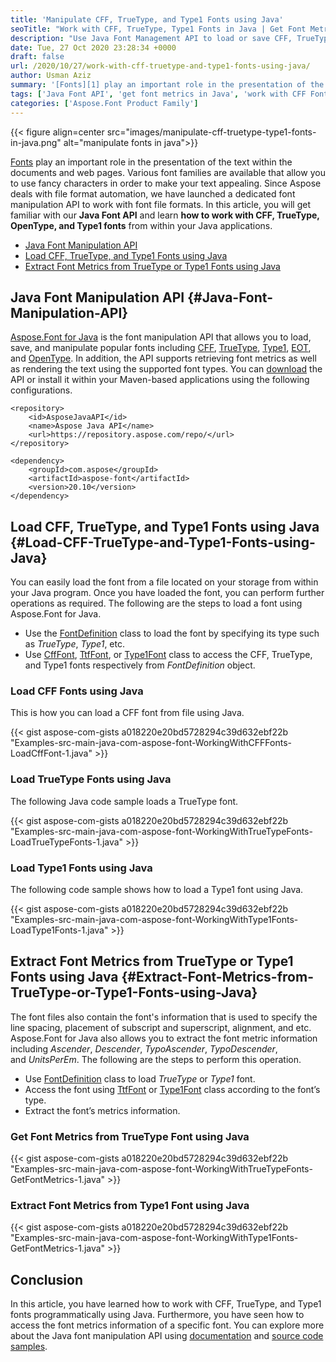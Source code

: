 ```yaml
---
title: 'Manipulate CFF, TrueType, and Type1 Fonts using Java'
seoTitle: "Work with CFF, TrueType, Type1 Fonts in Java | Get Font Metrics Info"
description: "Use Java Font Management API to load or save CFF, TrueType, Type1, and OpenType fonts using Java. Get font metrics information within Java applications."
date: Tue, 27 Oct 2020 23:28:34 +0000
draft: false
url: /2020/10/27/work-with-cff-truetype-and-type1-fonts-using-java/
author: Usman Aziz
summary: '[Fonts][1] play an important role in the presentation of the text within the documents and web pages. Various font families are available that allow you to use fancy characters in order to make your text appealing. Since Aspose deals with file format automation, we have launched a dedicated font manipulation API to work with font file formats. In this article, you will get familiar with our **Java Font API** and learn **how to work with CFF, TrueType, OpenType, and Type1 fonts** from within your Java applications.'
tags: ['Java Font API', 'get font metrics in Java', 'work with CFF Fonts in Java', 'work with TrueType Fonts in Java', 'work with Type1 Fonts in Java']
categories: ['Aspose.Font Product Family']
---
```




{{< figure align=center src="images/manipulate-cff-truetype-type1-fonts-in-java.png" alt="manipulate fonts in java">}}


[Fonts][2] play an important role in the presentation of the text within the documents and web pages. Various font families are available that allow you to use fancy characters in order to make your text appealing. Since Aspose deals with file format automation, we have launched a dedicated font manipulation API to work with font file formats. In this article, you will get familiar with our **Java Font API** and learn **how to work with CFF, TrueType, OpenType, and Type1 fonts** from within your Java applications.

*   [Java Font Manipulation API][3]
*   [Load CFF, TrueType, and Type1 Fonts using Java][4]
*   [Extract Font Metrics from TrueType or Type1 Fonts using Java][5]

## Java Font Manipulation API {#Java-Font-Manipulation-API}

[Aspose.Font for Java][6] is the font manipulation API that allows you to load, save, and manipulate popular fonts including [CFF][7], [TrueType][8], [Type1][9], [EOT][10], and [OpenType][11]. In addition, the API supports retrieving font metrics as well as rendering the text using the supported font types. You can [download][12] the API or install it within your Maven-based applications using the following configurations.

```
<repository>
    <id>AsposeJavaAPI</id>
    <name>Aspose Java API</name>
    <url>https://repository.aspose.com/repo/</url>
</repository>
```
```
<dependency>
    <groupId>com.aspose</groupId>
    <artifactId>aspose-font</artifactId>
    <version>20.10</version>
</dependency>
```

## Load CFF, TrueType, and Type1 Fonts using Java {#Load-CFF-TrueType-and-Type1-Fonts-using-Java}

You can easily load the font from a file located on your storage from within your Java program. Once you have loaded the font, you can perform further operations as required. The following are the steps to load a font using Aspose.Font for Java.

*   Use the [FontDefinition][13] class to load the font by specifying its type such as _TrueType_, _Type1_, etc.
*   Use [CffFont][14], [TtfFont][15], or [Type1Font][16] class to access the CFF, TrueType, and Type1 fonts respectively from _FontDefinition_ object.

### Load CFF Fonts using Java

This is how you can load a CFF font from file using Java.

{{< gist aspose-com-gists a018220e20bd5728294c39d632ebf22b "Examples-src-main-java-com-aspose-font-WorkingWithCFFFonts-LoadCffFont-1.java" >}}

### Load TrueType Fonts using Java

The following Java code sample loads a TrueType font.

{{< gist aspose-com-gists a018220e20bd5728294c39d632ebf22b "Examples-src-main-java-com-aspose-font-WorkingWithTrueTypeFonts-LoadTrueTypeFonts-1.java" >}}

### Load Type1 Fonts using Java

The following code sample shows how to load a Type1 font using Java.

{{< gist aspose-com-gists a018220e20bd5728294c39d632ebf22b "Examples-src-main-java-com-aspose-font-WorkingWithType1Fonts-LoadType1Fonts-1.java" >}}

## Extract Font Metrics from TrueType or Type1 Fonts using Java {#Extract-Font-Metrics-from-TrueType-or-Type1-Fonts-using-Java}

The font files also contain the font's information that is used to specify the line spacing, placement of subscript and superscript, alignment, and etc. Aspose.Font for Java also allows you to extract the font metric information including _Ascender_, _Descender_, _TypoAscender_, _TypoDescender_, and _UnitsPerEm_. The following are the steps to perform this operation.

*   Use [FontDefinition][17] class to load _TrueType_ or _Type1_ font.
*   Access the font using [TtfFont][18] or [Type1Font][19] class according to the font’s type.
*   Extract the font’s metrics information.

### Get Font Metrics from TrueType Font using Java

{{< gist aspose-com-gists a018220e20bd5728294c39d632ebf22b "Examples-src-main-java-com-aspose-font-WorkingWithTrueTypeFonts-GetFontMetrics-1.java" >}}

### Extract Font Metrics from Type1 Font using Java

{{< gist aspose-com-gists a018220e20bd5728294c39d632ebf22b "Examples-src-main-java-com-aspose-font-WorkingWithType1Fonts-GetFontMetrics-1.java" >}}

## Conclusion

In this article, you have learned how to work with CFF, TrueType, and Type1 fonts programmatically using Java. Furthermore, you have seen how to access the font metrics information of a specific font. You can explore more about the Java font manipulation API using [documentation][20] and [source code samples][21].




[1]: https://en.wikipedia.org/wiki/Font
[2]: https://en.wikipedia.org/wiki/Font
[3]: #Java-Font-Manipulation-API
[4]: #Load-CFF-TrueType-and-Type1-Fonts-using-Java
[5]: #Extract-Font-Metrics-from-TrueType-or-Type1-Fonts-using-Java
[6]: https://products.aspose.com/font/java
[7]: https://docs.fileformat.com/font/cff/
[8]: https://docs.fileformat.com/font/ttf/
[9]: https://docs.fileformat.com/font/type1/
[10]: https://docs.fileformat.com/font/eot/
[11]: https://docs.fileformat.com/font/otf/
[12]: https://downloads.aspose.com/font/java
[13]: https://apireference.aspose.com/font/java/com.aspose.font/FontDefinition
[14]: https://apireference.aspose.com/font/java/com.aspose.font/CffFont
[15]: https://apireference.aspose.com/font/java/com.aspose.font/TtfFont
[16]: https://apireference.aspose.com/font/java/com.aspose.font/Type1Font
[17]: https://apireference.aspose.com/font/java/com.aspose.font/FontDefinition
[18]: https://apireference.aspose.com/font/java/com.aspose.font/TtfFont
[19]: https://apireference.aspose.com/font/java/com.aspose.font/Type1Font
[20]: https://docs.aspose.com/font/java/getting-started/
[21]: https://github.com/aspose-font/Aspose.Font-for-Java





